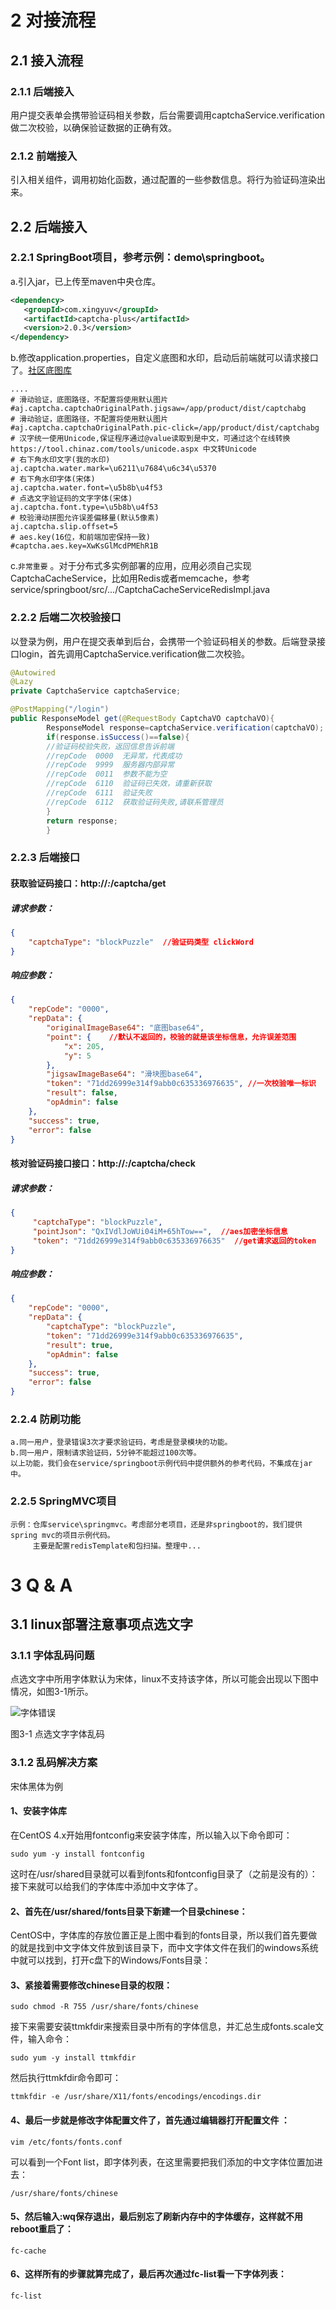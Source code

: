 # 2 对接流程

## 2.1 接入流程

### 2.1.1 后端接入

用户提交表单会携带验证码相关参数，后台需要调用captchaService.verification做二次校验，以确保验证数据的正确有效。

### 2.1.2 前端接入

引入相关组件，调用初始化函数，通过配置的一些参数信息。将行为验证码渲染出来。

## 2.2 后端接入

### 2.2.1 SpringBoot项目，参考示例：demo\springboot。

a.引入jar，已上传至maven中央仓库。

```xml
<dependency>
   <groupId>com.xingyuv</groupId>
   <artifactId>captcha-plus</artifactId>
   <version>2.0.3</version>
</dependency>
```

b.修改application.properties，自定义底图和水印，启动后前端就可以请求接口了。[社区底图库](https://gitee.com/anji-plus/AJ-Captcha-Images)

```properties
....
# 滑动验证，底图路径，不配置将使用默认图片
#aj.captcha.captchaOriginalPath.jigsaw=/app/product/dist/captchabg
# 滑动验证，底图路径，不配置将使用默认图片
#aj.captcha.captchaOriginalPath.pic-click=/app/product/dist/captchabg
# 汉字统一使用Unicode,保证程序通过@value读取到是中文，可通过这个在线转换 https://tool.chinaz.com/tools/unicode.aspx 中文转Unicode
# 右下角水印文字(我的水印)
aj.captcha.water.mark=\u6211\u7684\u6c34\u5370
# 右下角水印字体(宋体)
aj.captcha.water.font=\u5b8b\u4f53
# 点选文字验证码的文字字体(宋体)
aj.captcha.font.type=\u5b8b\u4f53
# 校验滑动拼图允许误差偏移量(默认5像素)
aj.captcha.slip.offset=5
# aes.key(16位，和前端加密保持一致)
#captcha.aes.key=XwKsGlMcdPMEhR1B
```

c.`非常重要`
。对于分布式多实例部署的应用，应用必须自己实现CaptchaCacheService，比如用Redis或者memcache，参考service/springboot/src/.../CaptchaCacheServiceRedisImpl.java<br>

### 2.2.2 后端二次校验接口

以登录为例，用户在提交表单到后台，会携带一个验证码相关的参数。后端登录接口login，首先调用CaptchaService.verification做二次校验。

```java
@Autowired
@Lazy
private CaptchaService captchaService;

@PostMapping("/login")
public ResponseModel get(@RequestBody CaptchaVO captchaVO){
        ResponseModel response=captchaService.verification(captchaVO);
        if(response.isSuccess()==false){
        //验证码校验失败，返回信息告诉前端
        //repCode  0000  无异常，代表成功
        //repCode  9999  服务器内部异常
        //repCode  0011  参数不能为空
        //repCode  6110  验证码已失效，请重新获取
        //repCode  6111  验证失败
        //repCode  6112  获取验证码失败,请联系管理员
        }
        return response;
        }
```

### 2.2.3 后端接口

#### 获取验证码接口：http://*:*/captcha/get

##### 请求参数：

```json
{
	"captchaType": "blockPuzzle"  //验证码类型 clickWord
}
```

##### 响应参数：

```json
{
    "repCode": "0000",
    "repData": {
        "originalImageBase64": "底图base64",
        "point": {    //默认不返回的，校验的就是该坐标信息，允许误差范围
            "x": 205,
            "y": 5
        },
        "jigsawImageBase64": "滑块图base64",
        "token": "71dd26999e314f9abb0c635336976635", //一次校验唯一标识
        "result": false,
        "opAdmin": false
    },
    "success": true,
    "error": false
}
```

#### 核对验证码接口接口：http://*:*/captcha/check

##### 请求参数：

```json
{
	 "captchaType": "blockPuzzle",
	 "pointJson": "QxIVdlJoWUi04iM+65hTow==",  //aes加密坐标信息
	 "token": "71dd26999e314f9abb0c635336976635"  //get请求返回的token
}
```

##### 响应参数：

```json
{
    "repCode": "0000",
    "repData": {
        "captchaType": "blockPuzzle",
        "token": "71dd26999e314f9abb0c635336976635",
        "result": true,
        "opAdmin": false
    },
    "success": true,
    "error": false
}
```

### 2.2.4 防刷功能

    a.同一用户，登录错误3次才要求验证码，考虑是登录模块的功能。
    b.同一用户，限制请求验证码，5分钟不能超过100次等。
    以上功能，我们会在service/springboot示例代码中提供额外的参考代码，不集成在jar中。

### 2.2.5 SpringMVC项目

```
示例：仓库service\springmvc。考虑部分老项目，还是非springboot的，我们提供spring mvc的项目示例代码。
     主要是配置redisTemplate和包扫描。整理中...
```

# 3  Q & A

## 3.1 linux部署注意事项点选文字

### 3.1.1 字体乱码问题

点选文字中所用字体默认为宋体，linux不支持该字体，所以可能会出现以下图中情况，如图3-1所示。

![字体错误](https://captcha.anji-plus.com/static/font-error.png "字体错误")

图3-1 点选文字字体乱码

### 3.1.2 乱码解决方案

宋体黑体为例

#### 1、安装字体库

在CentOS 4.x开始用fontconfig来安装字体库，所以输入以下命令即可：

```shell
sudo yum -y install fontconfig
```

这时在/usr/shared目录就可以看到fonts和fontconfig目录了（之前是没有的）：
接下来就可以给我们的字体库中添加中文字体了。

#### 2、首先在/usr/shared/fonts目录下新建一个目录chinese：

CentOS中，字体库的存放位置正是上图中看到的fonts目录，所以我们首先要做的就是找到中文字体文件放到该目录下，而中文字体文件在我们的windows系统中就可以找到，打开c盘下的Windows/Fonts目录：

#### 3、紧接着需要修改chinese目录的权限：

```shell
sudo chmod -R 755 /usr/share/fonts/chinese
```

接下来需要安装ttmkfdir来搜索目录中所有的字体信息，并汇总生成fonts.scale文件，输入命令：

```shell
sudo yum -y install ttmkfdir
```

然后执行ttmkfdir命令即可：

```shell
ttmkfdir -e /usr/share/X11/fonts/encodings/encodings.dir
```

#### 4、最后一步就是修改字体配置文件了，首先通过编辑器打开配置文件 ：

```shell
vim /etc/fonts/fonts.conf
```

可以看到一个Font list，即字体列表，在这里需要把我们添加的中文字体位置加进去：

```shell
/usr/share/fonts/chinese
```

#### 5、然后输入:wq保存退出，最后别忘了刷新内存中的字体缓存，这样就不用reboot重启了：

```shell
fc-cache
```

#### 6、这样所有的步骤就算完成了，最后再次通过fc-list看一下字体列表：

```shell
fc-list
```